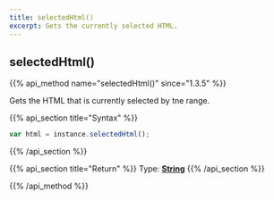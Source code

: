 ```yaml
---
title: selectedHtml()
excerpt: Gets the currently selected HTML.
---
```

## selectedHtml()

{{% api_method name="selectedHtml()" since="1.3.5" %}}

Gets the HTML that is currently selected by tne range.


{{% api_section title="Syntax" %}}
```js
var html = instance.selectedHtml();
```
{{% /api_section %}}


{{% api_section title="Return" %}}
Type: **[String](/api/types/#string)**
{{% /api_section %}}

{{% /api_method %}}